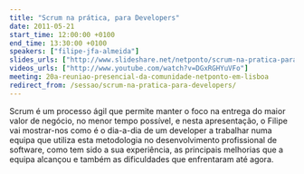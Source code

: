 ```yaml
---
title: "Scrum na prática, para Developers"
date: 2011-05-21
start_time: 12:00:00 +0100
end_time: 13:30:00 +0100
speakers: ["filipe-jfa-almeida"]
slides_urls: ["http://www.slideshare.net/netponto/scrum-na-pratica-para-developers"]
videos_urls: ["http://www.youtube.com/watch?v=DGxRGHYuVFo"]
meeting: 20a-reuniao-presencial-da-comunidade-netponto-em-lisboa
redirect_from: /sessao/scrum-na-pratica-para-developers/
---
```

Scrum é um processo ágil que permite manter o foco na entrega do maior valor de negócio, no menor tempo possível, e nesta apresentação, o Filipe vai mostrar-nos como é o dia-a-dia de um developer a trabalhar numa equipa que utiliza esta metodologia no desenvolvimento profissional de software, como tem sido a sua experiência, as principais melhorias que a equipa alcançou e também as dificuldades que enfrentaram até agora.


